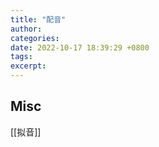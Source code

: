 ```yaml
---
title: "配音"
author: 
categories: 
date: 2022-10-17 18:39:29 +0800
tags: 
excerpt: 
---
```





## Misc

[[拟音]]


